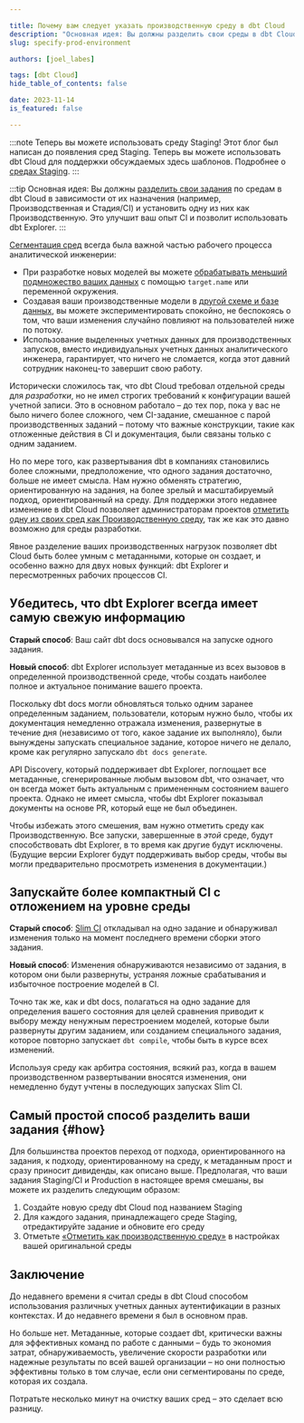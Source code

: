 ```yaml
---

title: Почему вам следует указать производственную среду в dbt Cloud
description: "Основная идея: Вы должны разделить свои среды в dbt Cloud в зависимости от их назначения (например, Производственная и Стадия/CI) и отметить одну из них как Производственную. Это улучшит ваш опыт CI и позволит использовать dbt Explorer."
slug: specify-prod-environment

authors: [joel_labes]

tags: [dbt Cloud]
hide_table_of_contents: false

date: 2023-11-14
is_featured: false

---
```


:::note Теперь вы можете использовать среду Staging!
Этот блог был написан до появления сред Staging. Теперь вы можете использовать dbt Cloud для поддержки обсуждаемых здесь шаблонов. Подробнее о [средах Staging](/docs/deploy/deploy-environments#staging-environment).
:::

:::tip Основная идея:
Вы должны [разделить свои задания](#how) по средам в dbt Cloud в зависимости от их назначения (например, Производственная и Стадия/CI) и установить одну из них как Производственную. Это улучшит ваш опыт CI и позволит использовать dbt Explorer.
:::

[Сегментация сред](/docs/environments-in-dbt) всегда была важной частью рабочего процесса аналитической инженерии:

- При разработке новых моделей вы можете [обрабатывать меньший подмножество ваших данных](/reference/dbt-jinja-functions/target#use-targetname-to-limit-data-in-dev) с помощью `target.name` или переменной окружения.
- Создавая ваши производственные модели в [другой схеме и базе данных](https://docs.getdbt.com/docs/build/custom-schemas#managing-environments), вы можете экспериментировать спокойно, не беспокоясь о том, что ваши изменения случайно повлияют на пользователей ниже по потоку.
- Использование выделенных учетных данных для производственных запусков, вместо индивидуальных учетных данных аналитического инженера, гарантирует, что ничего не сломается, когда этот давний сотрудник наконец-то завершит свою работу.

Исторически сложилось так, что dbt Cloud требовал отдельной среды для _разработки_, но не имел строгих требований к конфигурации вашей учетной записи. Это в основном работало – до тех пор, пока у вас не было ничего более сложного, чем CI-задание, смешанное с парой производственных заданий – потому что важные конструкции, такие как отложенные действия в CI и документация, были связаны только с одним заданием.

Но по мере того, как развертывания dbt в компаниях становились более сложными, предположение, что одного задания достаточно, больше не имеет смысла. Нам нужно обменять стратегию, ориентированную на задания, на более зрелый и масштабируемый подход, ориентированный на среду. Для поддержки этого недавнее изменение в dbt Cloud позволяет администраторам проектов [отметить одну из своих сред как Производственную среду](/docs/deploy/deploy-environments#set-as-production-environment-beta), так же как это давно возможно для среды разработки.

Явное разделение ваших производственных нагрузок позволяет dbt Cloud быть более умным с метаданными, которые он создает, и особенно важно для двух новых функций: dbt Explorer и пересмотренных рабочих процессов CI.

<!-- truncate -->

## Убедитесь, что dbt Explorer всегда имеет самую свежую информацию

**Старый способ**: Ваш сайт dbt docs основывался на запуске одного задания.

**Новый способ**: dbt Explorer использует метаданные из всех вызовов в определенной производственной среде, чтобы создать наиболее полное и актуальное понимание вашего проекта.

Поскольку dbt docs могли обновляться только одним заранее определенным заданием, пользователи, которым нужно было, чтобы их документация немедленно отражала изменения, развернутые в течение дня (независимо от того, какое задание их выполняло), были вынуждены запускать специальное задание, которое ничего не делало, кроме как регулярно запускало `dbt docs generate`.

API Discovery, который поддерживает dbt Explorer, поглощает все метаданные, сгенерированные любым вызовом dbt, что означает, что он всегда может быть актуальным с примененным состоянием вашего проекта. Однако не имеет смысла, чтобы dbt Explorer показывал документы на основе PR, который еще не был объединен.

Чтобы избежать этого смешения, вам нужно отметить среду как Производственную. Все запуски, завершенные в _этой_ среде, будут способствовать dbt Explorer, в то время как другие будут исключены. (Будущие версии Explorer будут поддерживать выбор среды, чтобы вы могли предварительно просмотреть изменения в документации.)

## Запускайте более компактный CI с отложением на уровне среды

**Старый способ**: [Slim CI](/guides/set-up-ci?step=2) откладывал на одно задание и обнаруживал изменения только на момент последнего времени сборки этого задания.

**Новый способ**: Изменения обнаруживаются независимо от задания, в котором они были развернуты, устраняя ложные срабатывания и избыточное построение моделей в CI.

Точно так же, как и dbt docs, полагаться на одно задание для определения вашего состояния для целей сравнения приводит к выбору между ненужным перестроением моделей, которые были развернуты другим заданием, или созданием специального задания, которое повторно запускает `dbt compile`, чтобы быть в курсе всех изменений.

Используя среду как арбитра состояния, всякий раз, когда в вашем производственном развертывании вносятся изменения, они немедленно будут учтены в последующих запусках Slim CI.

## Самый простой способ разделить ваши задания {#how}

<Lightbox src="/img/blog/2023-11-06-differentiate-prod-and-staging-environments/data-landscape.png" alt="Диаграмма, показывающая взаимодействие хранилища данных, git-репозитория и проекта dbt Cloud в средах Dev, CI и Prod." title="Ландшафт данных вашей организации должен разделять среды Dev, CI и Prod. Для этого настройте ваше хранилище данных, git-репозиторий и учетную запись dbt Cloud, как показано выше." width="100%"/>

Для большинства проектов переход от подхода, ориентированного на задания, к подходу, ориентированному на среду, к метаданным прост и сразу приносит дивиденды, как описано выше. Предполагая, что ваши задания Staging/CI и Production в настоящее время смешаны, вы можете их разделить следующим образом:

1. Создайте новую среду dbt Cloud под названием Staging
2. Для каждого задания, принадлежащего среде Staging, отредактируйте задание и обновите его среду
3. Отметьте [«Отметить как производственную среду»](/docs/deploy/deploy-environments#set-as-production-environment-beta) в настройках вашей оригинальной среды

## Заключение

До недавнего времени я считал среды в dbt Cloud способом использования различных учетных данных аутентификации в разных контекстах. И до недавнего времени я был в основном прав.

Но больше нет. Метаданные, которые создает dbt, критически важны для эффективных команд по работе с данными – будь то экономия затрат, обнаруживаемость, увеличение скорости разработки или надежные результаты по всей вашей организации – но они полностью эффективны только в том случае, если они сегментированы по среде, которая их создала.

Потратьте несколько минут на очистку ваших сред – это сделает всю разницу.